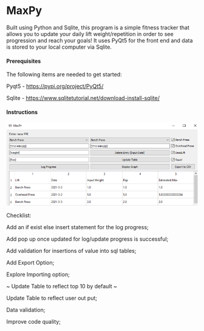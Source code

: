 # MaxPy
Built using Python and Sqlite, this program is a simple fitness tracker that allows you to update your daily lift weight/repetition in order to see progression and reach your goals! It uses PyQt5 for the front end and data is stored to your local computer via Sqlite.

#### Prerequisites
The following items are needed to get started:

Pyqt5 - https://pypi.org/project/PyQt5/

Sqlite - https://www.sqlitetutorial.net/download-install-sqlite/

#### Instructions

![Main Page](Image/Main.png)

          
          
Checklist:

Add an if exist else insert statement for the log progress;

Add pop up once updated for log/update progress is successful;

Add validation for insertions of value into sql tables;

Add Export Option;

Explore Importing option;


~ Update Table to reflect top 10 by default ~

Update Table to reflect user out put; 

Data validation; 

Improve code quality;
